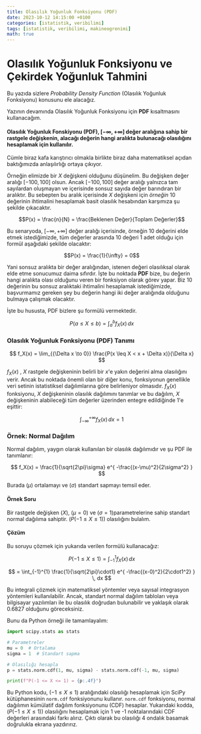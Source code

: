 ```yaml
---
title: Olasılık Yoğunluk Fonksiyonu (PDF)
date: 2023-10-12 14:15:00 +0100
categories: [istatistik, veribilimi]
tags: [istatistik, veribilimi, makineogrenimi]
math: true
---
```


# Olasılık Yoğunluk Fonksiyonu ve Çekirdek Yoğunluk Tahmini

Bu yazıda sizlere _Probability Density Function_ (Olasılık Yoğunluk Fonksiyonu) konusunu ele alacağız.

Yazının devamında Olasılık Yoğunluk Fonksiyonu için **PDF** kısaltmasını kullanacağım.

#### Olasılık Yoğunluk Fonskiyonu (PDF), $[-\infty,+\infty]$ değer aralığına sahip bir rastgele değişkenin, alacağı değerin hangi aralıkta bulunacağı olasılığını hesaplamak için kullanılır.

Cümle biraz kafa karıştırıcı olmakla birlikte biraz daha matematiksel açıdan baktığımızda anlaşılırlığı ortaya çıkıyor.

Örneğin elimizde bir $X$ değişkeni olduğunu düşünelim. Bu değişken değer aralığı $[-100,100]$ olsun. Ancak $[-100,100]$ değer aralığı yalnızca tam sayılardan oluşmayan ve içerisinde sonsuz sayıda değer barındıran bir aralıktır. Bu sebepten bu aralık içerisinde $X$ değişkeni için _örneğin_ 10 değerinin ihtimalini hesaplamak basit olasılık hesabından karşımıza şu şekilde çıkacaktır.

$$P(x) = \frac{n}{N} = \frac{Beklenen Değer}{Toplam Değerler}$$

Bu senaryoda, $[-\infty,+\infty]$ değer aralığı içerisinde, örneğin 10 değerini elde etmek istediğimizde, tüm değerler arasında 10 değeri 1 adet olduğu için formül aşağıdaki şekilde olacaktır:

$$P(x) = \frac{1}{\infty} = 0$$

Yani sonsuz aralıkta bir değer aralığından, istenen değeri olasılıksal olarak elde etme sonucumuz daima sıfırdır. İşte bu noktada **PDF** bize, bu değerin hangi aralıkta olası olduğunu veren bir fonksiyon olarak görev yapar. Biz $10$ değerinin bu sonsuz aralıktaki ihtimalini hesaplamak istediğimizde, başvurmamız gereken şey bu değerin hangi iki değer aralığında olduğunu bulmaya çalışmak olacaktır.

İşte bu hususta, PDF bizlere şu formülü vermektedir.

$$
P(a \leq X \leq b) = \int_{a}^{b} f_X(x) \, dx
$$

### Olasılık Yoğunluk Fonksiyonu (PDF) Tanımı

$$
f_X(x) = \lim_{{\Delta x \to 0}} \frac{P(x \leq X < x + \Delta x)}{\Delta x}
$$

$f_X(x)$ , $X$ rastgele değişkeninin belirli bir $x$'e yakın değerini alma olasılığını verir. Ancak bu noktada önemli olan bir diğer konu, fonksiyonun genellikle veri setinin istatistiksel dağılımlarına göre belirleniyor olmasıdır. $f_X(x)$ fonksiyonu, $X$ değişkeninin olasılık dağılımını tanımlar ve bu dağılım, $X$ değişkeninin alabileceği tüm değerler üzerinden entegre edildiğinde 1'e eşittir:

$$
\int_{-\infty}^{+\infty} f_X(x) \, dx = 1
$$

### Örnek: Normal Dağılım

Normal dağılım, yaygın olarak kullanılan bir olasılık dağılımıdır ve şu PDF ile tanımlanır:

$$
f_X(x) = \frac{1}{\sqrt{2\pi}\sigma} e^{ -\frac{(x-\mu)^2}{2\sigma^2} }
$$

Burada $(\mu$\) ortalamayı ve \($\sigma$\) standart sapmayı temsil eder.

#### Örnek Soru

Bir rastgele değişken $(X)$, $(\mu = 0)$ ve \($\sigma = 1$\)parametrelerine sahip standart normal dağılıma sahiptir. $(P(-1 \leq X \leq 1))$ olasılığını bulalım.

#### Çözüm

Bu soruyu çözmek için yukarıda verilen formülü kullanacağız:

$$
P(-1 \leq X \leq 1) = \int_{-1}^{1} f_X(x) \, dx
$$

$$
= \int_{-1}^{1} \frac{1}{\sqrt{2\pi}\cdot1} e^{ -\frac{(x-0)^2}{2\cdot1^2} } \, dx
$$

Bu integrali çözmek için matematiksel yöntemler veya sayısal integrasyon yöntemleri kullanılabilir. Ancak, standart normal dağılım tabloları veya bilgisayar yazılımları ile bu olasılık doğrudan bulunabilir ve yaklaşık olarak 0.6827 olduğunu göreceksiniz.

Bunu da Python örneği ile tamamlayalım:

```python
import scipy.stats as stats

# Parametreler
mu = 0  # Ortalama
sigma = 1  # Standart sapma

# Olasılığı hesapla
p = stats.norm.cdf(1, mu, sigma) - stats.norm.cdf(-1, mu, sigma)

print(f"P(-1 <= X <= 1) = {p:.4f}")
```

Bu Python kodu, $(-1 \leq X \leq 1)$ aralığındaki olasılığı hesaplamak için SciPy kütüphanesinin `norm.cdf` fonksiyonunu kullanır. `norm.cdf` fonksiyonu, normal dağılımın kümülatif dağılım fonksiyonunu (CDF) hesaplar. Yukarıdaki kodda, $(P(-1 \leq X \leq 1))$ olasılığını hesaplamak için 1 ve -1 noktalarındaki CDF değerleri arasındaki farkı alırız. Çıktı olarak bu olasılığı 4 ondalık basamak doğrulukla ekrana yazdırırız.
